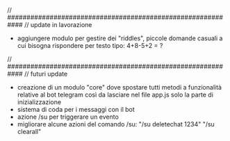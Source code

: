 
// ############################################################
// update in lavorazione

- aggiungere modulo per gestire dei "riddles", piccole domande casuali a cui bisogna rispondere per testo tipo: 4+8-5+2 = ?

// ############################################################
// futuri update

- creazione di un modulo "core" dove spostare tutti metodi a funzionalità relative al bot telegram 
  così da lasciare nel file app.js solo la parte di inizializzazione 
- sistema di coda per i messaggi con il bot
- azione /su per triggerare un evento
- migliorare alcune azioni del comando /su:  "/su deletechat 1234" "/su clearall"
